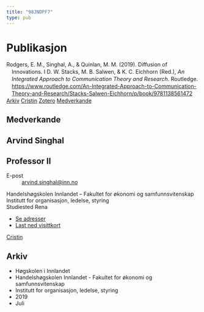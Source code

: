 ```yaml
---
title: "98JNDPF7"
type: pub
---
```

<h1>Publikasjon</h1>
<article id="csl-bib-container-98JNDPF7" class="csl-bib-container">
  <div class="csl-bib-body" style="line-height: 1.35; padding-left: 1em; text-indent:-1em;">
  <div class="csl-entry">Rodgers, E. M., Singhal, A., &amp; Quinlan, M. M. (2019). Diffusion of Innovations. I D. W. Stacks, M. B. Salwen, &amp; K. C. Eichhorn (Red.), <i>An Integrated Approach to Communication Theory and Research</i>. Routledge. <a href="https://www.routledge.com/An-Integrated-Approach-to-Communication-Theory-and-Research/Stacks-Salwen-Eichhorn/p/book/9781138561472">https://www.routledge.com/An-Integrated-Approach-to-Communication-Theory-and-Research/Stacks-Salwen-Eichhorn/p/book/9781138561472</a></div>
</div>
  <div class="csl-bib-buttons">
    <a href="#taxonomy-article-98JNDPF7" class="csl-bib-button">Arkiv</a>
    <a href="https://app.cristin.no/results/show.jsf?id=1709063" alt="Cristin URL" class="csl-bib-button">Cristin</a>
    <a href="http://zotero.org/groups/5402882/items/98JNDPF7" alt="Zotero URL" class="csl-bib-button">Zotero</a>
    <a href="#contributors-article-98JNDPF7" class="csl-bib-button">Medverkande</a>
  </div>
  <div id="csl-bib-meta-container-98JNDPF7"></div>
</article>
<div id="csl-bib-meta-98JNDPF7" class="csl-bib-meta">
  <article id="contributors-article-98JNDPF7" class="contributors-article">
    <h1>Medverkande</h1>
    <div class="personas"> <div class="vrtx-hinn-person-card"> <div class="photo"> <i class="lar la-user-circle missing-person"></i> </div> <div class="info"> <hgroup><h1>Arvind Singhal</h1> <h2>Professor II</h2> </hgroup><dl> <dt>E-post</dt> <dd> <a href="mailto:arvind.singhal@inn.no">arvind.singhal@inn.no</a> </dd> </dl> <p> Handelshøgskolen Innlandet – Fakultet for økonomi og samfunnsvitenskap<br> Institutt for organisasjon, ledelse, styring<br> Studiested Rena </p> <ul class="vrtx-hinn-links"> <li><a href="https://www.inn.no/finn-en-ansatt/arvind-singhal.html#vrtx-hinn-addresses">Se adresser</a></li> <li><a href="https://www.inn.no/finn-en-ansatt/arvind-singhal.html?vrtx=vcf">Last ned visittkort</a></li> </ul> </div> </div> <a href="https://app.cristin.no/persons/show.jsf?id=863653" alt="Cristin URL" class="personas-cristin">Cristin</a> </div>
  </article>
  <article id="taxonomy-article-98JNDPF7" class="taxonomy-article">
    <h1>Arkiv</h1>
    <ul>
      <li>Høgskolen i Innlandet</li>
      <li>Handelshøgskolen Innlandet - Fakultet for økonomi og samfunnsvitenskap</li>
      <li>Institutt for organisasjon, ledelse, styring</li>
      <li>2019</li>
      <li>Juli</li>
    </ul>
  </article>
</div>
